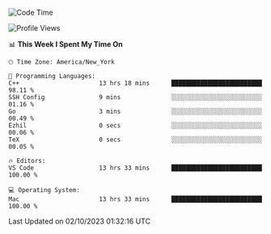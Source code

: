 <!--START_SECTION:waka-->
![Code Time](http://img.shields.io/badge/Code%20Time-547%20hrs%2033%20mins-blue)

![Profile Views](http://img.shields.io/badge/Profile%20Views-0-blue)

📊 **This Week I Spent My Time On** 

```text
🕑︎ Time Zone: America/New_York

💬 Programming Languages: 
C++                      13 hrs 18 mins      █████████████████████████   98.11 % 
SSH Config               9 mins              ░░░░░░░░░░░░░░░░░░░░░░░░░   01.16 % 
Go                       3 mins              ░░░░░░░░░░░░░░░░░░░░░░░░░   00.49 % 
Ezhil                    0 secs              ░░░░░░░░░░░░░░░░░░░░░░░░░   00.06 % 
TeX                      0 secs              ░░░░░░░░░░░░░░░░░░░░░░░░░   00.05 % 

🔥 Editors: 
VS Code                  13 hrs 33 mins      █████████████████████████   100.00 % 

💻 Operating System: 
Mac                      13 hrs 33 mins      █████████████████████████   100.00 % 
```


 Last Updated on 02/10/2023 01:32:16 UTC
<!--END_SECTION:waka-->
